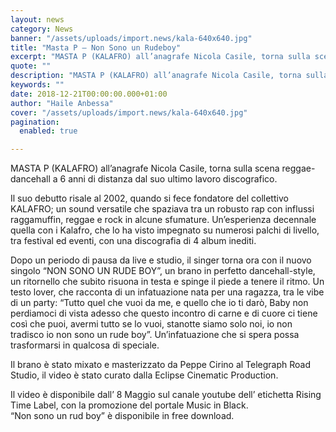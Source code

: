```yaml
---
layout: news
category: News
banner: "/assets/uploads/import.news/kala-640x640.jpg"
title: "Masta P – Non Sono un Rudeboy"
excerpt: "MASTA P (KALAFRO) all’anagrafe Nicola Casile, torna sulla scena reggae-dancehall a 6 anni di distanza dal suo ultimo lavoro discografico. Il suo debutto risale al 2002, quando si fece fondatore del collettivo KALAFRO; un sound versatile che spaziava tra un robusto rap con influssi raggamuffin, reggae e rock in alcune sfumature. Un’esperienza decennale quella con [&hellip"
quote: ""
description: "MASTA P (KALAFRO) all’anagrafe Nicola Casile, torna sulla scena reggae-dancehall a 6 anni di distanza dal suo ultimo lavoro discografico. Il suo debutto risale al 2002, quando si fece fondatore del collettivo KALAFRO; un sound versatile che spaziava tra un robusto rap con influssi raggamuffin, reggae e rock in alcune sfumature. Un’esperienza decennale quella con [&hellip"
keywords: ""
date: 2018-12-21T00:00:00.000+01:00
author: "Haile Anbessa"
cover: "/assets/uploads/import.news/kala-640x640.jpg"
pagination:
  enabled: true

---
```


MASTA P (KALAFRO) all’anagrafe Nicola Casile, torna sulla scena reggae-dancehall a 6 anni di distanza dal suo ultimo lavoro discografico.

Il suo debutto risale al 2002, quando si fece fondatore del collettivo KALAFRO; un sound versatile che spaziava tra un robusto rap con influssi raggamuffin, reggae e rock in alcune sfumature. Un’esperienza decennale quella con i Kalafro, che lo ha visto impegnato su numerosi palchi di livello, tra festival ed eventi, con una discografia di 4 album inediti.

Dopo un periodo di pausa da live e studio, il singer torna ora con il nuovo singolo “NON SONO UN RUDE BOY”, un brano in perfetto dancehall-style, un ritornello che subito risuona in testa e spinge il piede a tenere il ritmo. Un testo lover, che racconta di un infatuazione nata per una ragazza, tra le vibe di un party: “Tutto quel che vuoi da me, e quello che io ti darò, Baby non perdiamoci di vista adesso che questo incontro di carne e di cuore ci tiene così che puoi, avermi tutto se lo vuoi, stanotte siamo solo noi, io non tradisco io non sono un rude boy”. Un’infatuazione che si spera possa trasformarsi in qualcosa di speciale.

Il brano è stato mixato e masterizzato da Peppe Cirino al Telegraph Road Studio, il video è stato curato dalla Eclipse Cinematic Production.

Il video è disponibile dall’ 8 Maggio sul canale youtube dell’ etichetta Rising Time Label, con la promozione del portale Music in Black.  
“Non sono un rud boy” è disponibile in free download.
